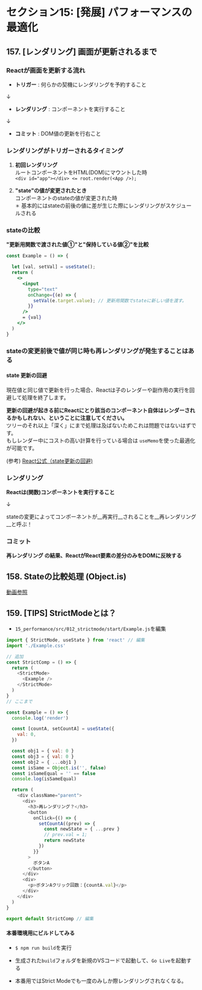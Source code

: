 # セクション15: [発展] パフォーマンスの最適化

## 157. [レンダリング] 画面が更新されるまで

### Reactが画面を更新する流れ

+ __トリガー__ : 何らかの契機にレンダリングを予約すること<br>

↓<br>

+ __レンダリング__ : コンポーネントを実行すること<br>

↓<br>

+ __コミット__ : DOM値の更新を行右こと<br>

### レンダリングがトリガーされるタイミング

1. __初回レンダリング__<br>
    ルートコンポーネントをHTML(DOM)にマウントした時<br>
    `<div id="app"></div> <= root.render(<App />);`<br>

2. __"state"の値が変更されたとき__<br>
    コンポーネントのstateの値が変更された時<br>
    `＊` 基本的にはstateの前後の値に差が生じた際にレンダリングがスケジュールされる<br>

### stateの比較

__"更新用関数で渡された値①"と"保持している値②"を比較__<br>

```jsx:Sample.jsx
const Example = () => {

  let [val, setVal] = useState();
  return (
    <>
      <input
        type="text"
        onChange={(e) => {
          setVal(e.target.value); // 更新用関数でstateに新しい値を渡す。
        }}
      />
      = {val}
    </>
  )
}
```

### stateの変更前後で値が同じ時も再レンダリングが発生することはある

#### state 更新の回避

現在値と同じ値で更新を行った場合、Reactは子のレンダーや副作用の実行を回避して処理を終了します。<br>

__更新の回避が起きる前にReactにとり該当のコンポーネント自体はレンダーされるかもしれない、ということに注意してください。__<br>
ツリーのそれ以上「深く」にまで処理は及ばないためこれは問題ではないはずです。<br>
もしレンダー中にコストの高い計算を行っている場合は `useMemo`を使った最適化が可能です。<br>

(参考) [React公式（state更新の回避)](https://ja.reactjs.org/docs/hooks-reference.html#bailing-out-of-a-state-update) <br>

### レンダリング

__Reactは(関数)コンポーネントを実行すること__<br>

↓<br>

stateの変更によってコンポーネントが__再実行__されることを__再レンダリング__と呼ぶ！<br>


### コミット

__再レンダリング の結果、ReactがReact要素の差分のみをDOMに反映する__<br>

## 158. Stateの比較処理 (Object.is)

[動画参照](https://www.udemy.com/course/react-complete-guide/learn/lecture/33043846#questions)<br>

## 159. [TIPS] StrictModeとは？

+ `15_performance/src/012_strictmode/start/Example.js`を編集<br>

```js:Example.js
import { StrictMode, useState } from 'react' // 編集
import './Example.css'

// 追加
const StrictComp = () => {
  return (
    <StrictMode>
      <Example />
    </StrictMode>
  )
}
// ここまで

const Example = () => {
  console.log('render')

  const [countA, setCountA] = useState({
    val: 0,
  })

  const obj1 = { val: 0 }
  const obj3 = { val: 0 }
  const obj2 = { ...obj1 }
  const isSame = Object.is('', false)
  const isSameEqual = '' == false
  console.log(isSameEqual)

  return (
    <div className="parent">
      <div>
        <h3>再レンダリング？</h3>
        <button
          onClick={() => {
            setCountA((prev) => {
              const newState = { ...prev }
              // prev.val = 1;
              return newState
            })
          }}
        >
          ボタンA
        </button>
      </div>
      <div>
        <p>ボタンAクリック回数：{countA.val}</p>
      </div>
    </div>
  )
}

export default StrictComp // 編集
```

#### 本番環境用にビルドしてみる<br>

+ `$ npm run build`を実行<br>

+ 生成された`build`フォルダを新規のVSコードで起動して、`Go Live`を起動する<br>

+ 本番用ではStrict Modeでも一度のみしか際レンダリングされなくなる。<br>
